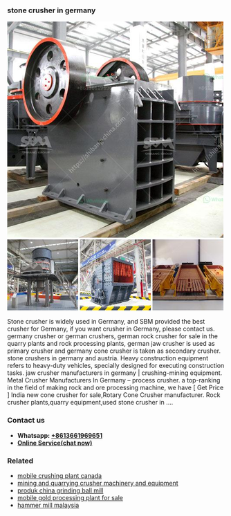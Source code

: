 <h3>stone crusher in germany</h3><img src='1708323038.jpg' alt=''><p>Stone crusher is widely used in Germany, and SBM provided the best crusher for Germany, if you want crusher in Germany, please contact us. germany crusher or german crushers, german rock crusher for sale in the quarry plants and rock processing plants, german jaw crusher is used as primary crusher and germany cone crusher is taken as secondary crusher. stone crushers in germany and austria. Heavy construction equipment refers to heavy-duty vehicles, specially designed for executing construction tasks. jaw crusher manufacturers in germany | crushing-mining equipment. Metal Crusher Manufacturers In Germany – process crusher. a top-ranking in the field of making rock and ore processing machine, we have [ Get Price ] India new cone crusher for sale,Rotary Cone Crusher manufacturer. Rock crusher plants,quarry equipment,used stone crusher in ….</p><h3>Contact us</h3><ul><li><strong>Whatsapp:&nbsp;<a href="https://wa.me/8613661969651">+8613661969651</a></strong></li><li><a href="https://swt.shibang-china.com/?git&amp;zhl&amp;stone crusher in germany"><strong>Online Service(chat now)</strong></a></li></ul><h3>Related</h3><ul><li><a href='mobile crushing plant canada.md'>mobile crushing plant canada</a></li><li><a href='mining and quarrying crusher machinery and equipment.md'>mining and quarrying crusher machinery and equipment</a></li><li><a href='produk china grinding ball mill.md'>produk china grinding ball mill</a></li><li><a href='mobile gold processing plant for sale.md'>mobile gold processing plant for sale</a></li><li><a href='hammer mill malaysia.md'>hammer mill malaysia</a></li></ul>